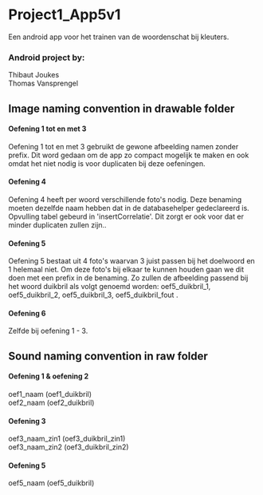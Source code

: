 # Project1_App5v1

Een android app voor het trainen van de woordenschat bij kleuters.

<h3>Android project by:</h3>  
Thibaut Joukes </br>
Thomas Vansprengel


<h2><b>Image naming convention in drawable folder</b></h2>    
<h4>Oefening 1 tot en met 3</h4>
Oefening 1 tot en met 3 gebruikt de gewone afbeelding namen zonder prefix.  
Dit word gedaan om de app zo compact mogelijk te maken en ook omdat het niet nodig is voor duplicaten bij deze oefeningen.  
  
<h4>Oefening 4</h4>  
Oefening 4 heeft per woord verschillende foto's nodig. Deze benaming moeten dezelfde naam hebben dat in de databasehelper gedeclareerd is. Opvulling tabel gebeurd in 'insertCorrelatie'. Dit zorgt er ook voor dat er minder duplicaten zullen zijn..

<h4>Oefening 5</h4>  
Oefening 5 bestaat uit 4 foto's waarvan 3 juist passen bij het doelwoord en 1 helemaal niet. Om deze foto's bij elkaar te kunnen houden gaan we dit doen met een prefix in de benaming. Zo zullen de afbeelding passend bij het woord duikbril als volgt genoemd worden: oef5_duikbril_1, oef5_duikbril_2, oef5_duikbril_3, oef5_duikbril_fout .

<h4>Oefening 6</h4>  
Zelfde bij oefening 1 - 3.  
</br>
<h2><b>Sound naming convention in raw folder</b></h2>  
<h4>Oefening 1 & oefening 2</h4>
oef1_naam (oef1_duikbril)</br>
oef2_naam (oef2_duikbril)    

<h4>Oefening 3</h4>
oef3_naam_zin1 (oef3_duikbril_zin1)</br>
oef3_naam_zin2 (oef3_duikbril_zin2)  

<h4>Oefening 5</h4>
oef5_naam (oef5_duikbril)</br>
